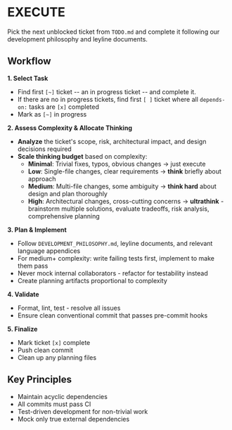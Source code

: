 # EXECUTE

Pick the next unblocked ticket from `TODO.md` and complete it following our development philosophy and leyline documents.

## Workflow

**1. Select Task**
- Find first `[~]` ticket -- an in progress ticket -- and complete it.
- If there are no in progress tickets, find first `[ ]` ticket where all `depends-on:` tasks are `[x]` completed
- Mark as `[~]` in progress

**2. Assess Complexity & Allocate Thinking**
- **Analyze** the ticket's scope, risk, architectural impact, and design decisions required
- **Scale thinking budget** based on complexity:
  - **Minimal**: Trivial fixes, typos, obvious changes → just execute
  - **Low**: Single-file changes, clear requirements → **think** briefly about approach
  - **Medium**: Multi-file changes, some ambiguity → **think hard** about design and plan thoroughly
  - **High**: Architectural changes, cross-cutting concerns → **ultrathink** - brainstorm multiple solutions, evaluate tradeoffs, risk analysis, comprehensive planning

**3. Plan & Implement**
- Follow `DEVELOPMENT_PHILOSOPHY.md`, leyline documents, and relevant language appendices
- For medium+ complexity: write failing tests first, implement to make them pass
- Never mock internal collaborators - refactor for testability instead
- Create planning artifacts proportional to complexity

**4. Validate**
- Format, lint, test - resolve all issues
- Ensure clean conventional commit that passes pre-commit hooks

**5. Finalize**
- Mark ticket `[x]` complete
- Push clean commit
- Clean up any planning files

## Key Principles
- Maintain acyclic dependencies
- All commits must pass CI
- Test-driven development for non-trivial work
- Mock only true external dependencies
